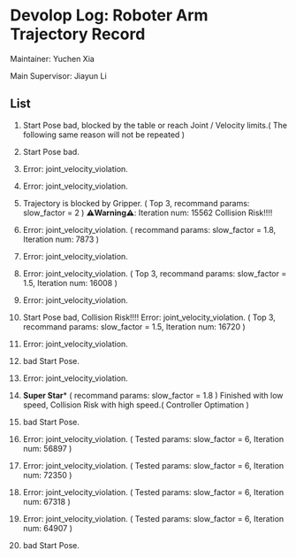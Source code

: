 # Devolop Log: Roboter Arm Trajectory Record

Maintainer: Yuchen Xia

Main Supervisor: Jiayun Li

## List 
1. Start Pose bad, blocked by the table or reach Joint / Velocity limits.( The following same reason will not be repeated )

2. Start Pose bad.

3. Error: joint_velocity_violation.

4. Error: joint_velocity_violation.

5. Trajectory  is blocked by Gripper.
( Top 3, recommand params: slow_factor = 2 )
**⚠️Warning⚠️**: Iteration num: 15562 Collision Risk!!!!

6. Error: joint_velocity_violation.
( recommand params: slow_factor = 1.8, Iteration num: 7873 )

7. Error: joint_velocity_violation.

8. Error: joint_velocity_violation.
( Top 3, recommand params: slow_factor = 1.5, Iteration num: 16008 )

9. Error: joint_velocity_violation.

10. Start Pose bad, Collision Risk!!!!
Error: joint_velocity_violation.
( Top 3, recommand params: slow_factor = 1.5, Iteration num: 16720 )

11. Error: joint_velocity_violation.

12. bad Start Pose.

13. Error: joint_velocity_violation.

14. ****Super Star*****
( recommand params: slow_factor = 1.8 )
Finished with low speed, Collision Risk with high speed.( Controller Optimation )

15. bad Start Pose.

16. Error: joint_velocity_violation.
( Tested params: slow_factor = 6, Iteration num: 56897 )

17. Error: joint_velocity_violation.
( Tested params: slow_factor = 6, Iteration num: 72350 )

18. Error: joint_velocity_violation.
( Tested params: slow_factor = 6, Iteration num: 67318 )

19. Error: joint_velocity_violation.
( Tested params: slow_factor = 6, Iteration num: 64907 )

20. bad Start Pose.

